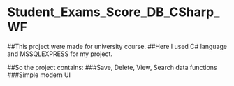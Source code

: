 # Student_Exams_Score_DB_CSharp_WF
##This project were made for university course. 
##Here I used C# language and MSSQLEXPRESS for my project.

##So the project contains:
###Save, Delete, View, Search data functions
###Simple modern UI
